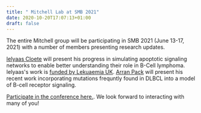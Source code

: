 ```yaml
---
title: " Mitchell Lab at SMB 2021"
date: 2020-10-20T17:07:13+01:00
draft: false
---
```

The entire Mitchell group will be participating in SMB 2021 (June 13-17, 2021) with a number of members presenting research updates.

[Ielyaas Cloete](../../author/ielyaas-cloete/) will present his progress in simulating apoptotic signaling networks to enable better understanding their role in B-Cell lymphoma. Ielyaas's work is [funded by Lekuaemia UK](project/primary-dlbcl/). [Arran Pack](../../author/arran-pack/) will present his recent work incorporating mutations frequntly found in DLBCL into a model of B-cell receptor signaling.

[Participate in the conference here.](https://www.smb.org/meetings/). We look forward to interacting with many of you!

